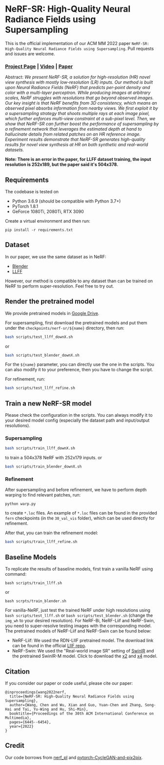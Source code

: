 # NeRF-SR: High-Quality Neural Radiance Fields using Supersampling

This is the official implementation of our ACM MM 2022 paper `NeRF-SR: High-Quality Neural Radiance Fields using Supersampling`. Pull requests and issues are welcome.

### [Project Page](https://cwchenwang.github.io/NeRF-SR) | [Video](https://youtu.be/c3Yx2nGvi8o) | [Paper](https://arxiv.org/abs/2112.01759)

Abstract: *We present NeRF-SR, a solution for high-resolution (HR) novel view synthesis with mostly low-resolution (LR) inputs. Our method is built upon Neural Radiance Fields (NeRF) that predicts per-point density and color with a multi-layer perceptron. While producing images at arbitrary scales, NeRF struggles with resolutions that go beyond observed images. Our key insight is that NeRF benefits from 3D consistency, which means an observed pixel absorbs information from nearby views. We first exploit it by a supersampling strategy that shoots multiple rays at each image pixel, which further enforces multi-view constraint at a sub-pixel level. Then, we show that NeRF-SR can further boost the performance of supersampling by a refinement network that leverages the estimated depth at hand to hallucinate details from related patches on an HR reference image. Experiment results demonstrate that NeRF-SR generates high-quality results for novel view synthesis at HR on both synthetic and real-world datasets.*

**Note: There is an error in the paper, for LLFF dataset training, the input resolution is 252x189, but the paper said it's 504x378.**

## Requirements
The codebase is tested on 
* Python 3.6.9 (should be compatible with Python 3.7+)
* PyTorch 1.8.1
* GeForce 1080Ti, 2080Ti, RTX 3090

Create a virtual environment and then run:
```
pip install -r requirements.txt
```

## Dataset
In our paper, we use the same dataset as in NeRF:
- [Blender](https://drive.google.com/drive/folders/128yBriW1IG_3NJ5Rp7APSTZsJqdJdfc1)
- [LLFF](https://drive.google.com/drive/folders/128yBriW1IG_3NJ5Rp7APSTZsJqdJdfc1)

However, our method is compatible to any dataset than can be trained on NeRF to perform super-resolution. Feel free to try out.

## Render the pretrained model
We provide pretrained models in [Google Drive](https://drive.google.com/drive/folders/1uLx2bbKzyJJMw3Nr3gOEo45acfpF0TUd?usp=sharing).

For supersampling, first download the pretrained models and put them under the `checkpoints/nerf-sr/${name}` directory, then run:
```bash
bash scripts/test_llff_downX.sh
```
or
```bash
bash scripts/test_blender_downX.sh
```
For the `${name}` parameter, you can directly use the one in the scripts. You can also modify it to your preference, then you have to change the script.

For refinement, run:
```bash
bash scripts/test_llff_refine.sh
```

## Train a new NeRF-SR model
Please check the configuration in the scripts. You can always modify it to your desired model config (especially the dataset path and input/output resolutions).
### Supersampling
```bash
bash scripts/train_llff_downX.sh
```
to train a 504x378 NeRF with 252x179 inputs.
or
```bash
bash scripts/train_blender_downX.sh
```

### Refinement
After supersampling and before refinement, we have to perform depth warping to find relevant patches, run:
```
python warp.py
```
to create `*.loc` files. An example of `*.loc` files can be found in the provided `fern` checkpoints (in the `30_val_vis` folder), which can be used directly for refinement.

After that, you can train the refinement model:
```bash
bash scripts/train_llff_refine.sh
```


## Baseline Models
To replicate the results of baseline models, first train a vanilla NeRF using command:
```
bash scripts/train_llff.sh
```
or 
```
bash scrpts/train_blender.sh
```

For vanilla-NeRF, just test the trained NeRF under high resolutions using `bash scripts/test_llff.sh` or `bash scripts/test_blender.sh` (change the `img_wh` to your desired resolution). For NeRF-Bi, NeRF-Liif and NeRF-Swin, you need to super-resolve testing images with the corresponding model. The pretrained models of NeRF-Liif and NeRF-Swin can be found below:
- NeRF-Liif: We used the RDN-LIIF pretrained model. The download link can be found in the official [LIIF repo](https://github.com/yinboc/liif).
- NeRF-Swin: We used the "Real-world image SR" setting of [SwinIR](https://github.com/JingyunLiang/SwinIR) and the pretrained SwinIR-M model. Click to download the [x2](https://github.com/JingyunLiang/SwinIR/releases/download/v0.0/003_realSR_BSRGAN_DFO_s64w8_SwinIR-M_x2_GAN.pth) and [x4](https://github.com/JingyunLiang/SwinIR/releases/download/v0.0/003_realSR_BSRGAN_DFO_s64w8_SwinIR-M_x4_GAN.pth) model.


## Citation
If you consider our paper or code useful, please cite our paper:
```
@inproceedings{wang2022nerf,
  title={NeRF-SR: High-Quality Neural Radiance Fields using Supersampling},
  author={Wang, Chen and Wu, Xian and Guo, Yuan-Chen and Zhang, Song-Hai and Tai, Yu-Wing and Hu, Shi-Min},
  booktitle={Proceedings of the 30th ACM International Conference on Multimedia},
  pages={6445--6454},
  year={2022}
}
```

## Credit
Our code borrows from [nerf_pl](https://github.com/kwea123/nerf_pl) and [pytorch-CycleGAN-and-pix2pix](https://github.com/junyanz/pytorch-CycleGAN-and-pix2pix).
